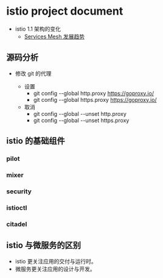 # istio project document

- istio 1.1 架构的变化
  - [Services Mesh 发展趋势](https://mp.weixin.qq.com/s/N_z14Ej_TUCEvo3Onzausw)

## 源码分析

- 修改 git 的代理

  - 设置
    - git config --global http.proxy https://goproxy.io/
    - git config --global https.proxy https://goproxy.io/
  - 取消
    - git config --global --unset http.proxy
    - git config --global --unset https.proxy

## istio 的基础组件

### pilot

### mixer

### security

### istioctl

### citadel

## istio 与微服务的区别

- istio 更关注应用的交付与运行时。
- 微服务更关注应用的设计与开发。
